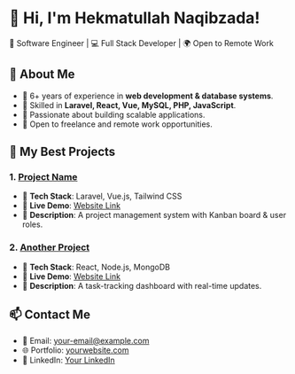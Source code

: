 # 👋 Hi, I'm Hekmatullah Naqibzada!

🚀 Software Engineer | 💻 Full Stack Developer | 🌍 Open to Remote Work

## 📌 About Me
- 🔹 6+ years of experience in **web development & database systems**.
- 🔹 Skilled in **Laravel, React, Vue, MySQL, PHP, JavaScript**.
- 🔹 Passionate about building scalable applications.
- 🔹 Open to freelance and remote work opportunities.

## 🌟 My Best Projects
### **1. [Project Name](https://github.com/your-username/project-repo)**
   - 📌 **Tech Stack**: Laravel, Vue.js, Tailwind CSS
   - 🚀 **Live Demo**: [Website Link](https://yourwebsite.com)
   - 🔹 **Description**: A project management system with Kanban board & user roles.

### **2. [Another Project](https://github.com/your-username/project-repo)**
   - 📌 **Tech Stack**: React, Node.js, MongoDB
   - 🚀 **Live Demo**: [Website Link](https://yourwebsite.com)
   - 🔹 **Description**: A task-tracking dashboard with real-time updates.

## 📫 Contact Me
- 📧 Email: your-email@example.com
- 🌐 Portfolio: [yourwebsite.com](https://yourwebsite.com)
- 💼 LinkedIn: [Your LinkedIn](https://linkedin.com/in/yourprofile)
